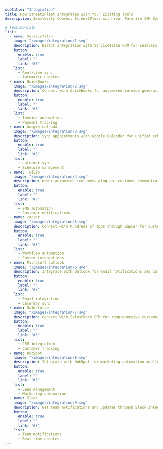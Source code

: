 ```yaml
---
subtitle: "Integration"
title: How Street2Fleet Integrates with Your Existing Tools
description: Seamlessly Connect Street2Fleet with Your Favorite CRM Systems and <br> Business Tools for Maximum Efficiency and Productivity.

# Testimonials
list:
  - name: ServiceTitan
    image: "/images/integration/1.svg"
    description: Direct integration with ServiceTitan CRM for seamless data sync and workflow management.
    button:
      enable: true
      label: ""
      link: "#?"
    list:
      - Real-time sync
      - Automatic updates
  - name: QuickBooks
    image: "/images/integration/2.svg"
    description: Connect with QuickBooks for automated invoice generation and financial tracking.
    button:
      enable: true
      label: ""
      link: "#?"
    list:
      - Invoice automation
      - Payment tracking
  - name: Google Calendar
    image: "/images/integration/3.svg"
    description: Sync appointments with Google Calendar for unified schedule management.
    button:
      enable: true
      label: ""
      link: "#?"
    list:
      - Calendar sync
      - Schedule management
  - name: Twilio
    image: "/images/integration/4.svg"
    description: Power automated text messaging and customer communication through Twilio.
    button:
      enable: true
      label: ""
      link: "#?"
    list:
      - SMS automation
      - Customer notifications
  - name: Zapier
    image: "/images/integration/5.svg"
    description: Connect with hundreds of apps through Zapier for custom workflow automation.
    button:
      enable: true
      label: ""
      link: "#?"
    list:
      - Workflow automation
      - Custom integrations
  - name: Microsoft Outlook
    image: "/images/integration/6.svg"
    description: Integrate with Outlook for email notifications and calendar synchronization.
    button:
      enable: true
      label: ""
      link: "#?"
    list:
      - Email integration
      - Calendar sync
  - name: Salesforce
    image: "/images/integration/7.svg"
    description: Connect with Salesforce CRM for comprehensive customer relationship management.
    button:
      enable: true
      label: ""
      link: "#?"
    list:
      - CRM integration
      - Customer tracking
  - name: HubSpot
    image: "/images/integration/8.svg"
    description: Integrate with HubSpot for marketing automation and lead management.
    button:
      enable: true
      label: ""
      link: "#?"
    list:
      - Lead management
      - Marketing automation
  - name: Slack
    image: "/images/integration/9.svg"
    description: Get team notifications and updates through Slack integration.
    button:
      enable: true
      label: ""
      link: "#?"
    list:
      - Team notifications
      - Real-time updates
---
```

